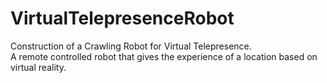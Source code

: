 # VirtualTelepresenceRobot
Construction of a Crawling Robot for Virtual Telepresence.<br />
A remote controlled robot that gives the experience of a location based on virtual reality. 
